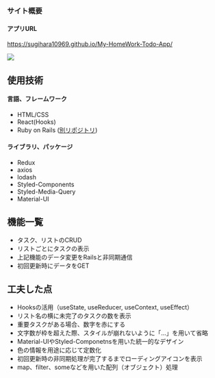 ### サイト概要
#### アプリURL
https://sugihara10969.github.io/My-HomeWork-Todo-App/

![](https://i.imgur.com/KPFeWo2.png)



## 使用技術
#### 言語、フレームワーク
- HTML/CSS
- React(Hooks)
- Ruby on Rails ([別リポジトリ](https://github.com/sugihara10969/My-HomeWork-Todo-API))

#### ライブラリ、パッケージ
- Redux
- axios
- lodash
- Styled-Components
- Styled-Media-Query
- Material-UI

## 機能一覧
- タスク、リストのCRUD
- リストごとにタスクの表示
- 上記機能のデータ変更をRailsと非同期通信
- 初回更新時にデータをGET

## 工夫した点
- Hooksの活用（useState, useReducer, useContext, useEffect）
- リスト名の横に未完了のタスクの数を表示
- 重要タスクがある場合、数字を赤にする
- 文字数が枠を超えた際、スタイルが崩れないように「...」を用いて省略
- Material-UIやStyled-Componetnsを用いた統一的なデザイン
- 色の情報を用途に応じて定数化
- 初回更新時の非同期処理が完了するまでローディングアイコンを表示
- map、filter、someなどを用いた配列（オブジェクト）処理
